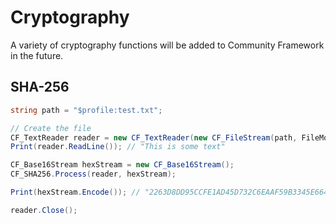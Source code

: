 # Cryptography

A variety of cryptography functions will be added to Community Framework in the future. 

## SHA-256

```csharp
string path = "$profile:test.txt";

// Create the file
CF_TextReader reader = new CF_TextReader(new CF_FileStream(path, FileMode.READ));
Print(reader.ReadLine()); // "This is some text"

CF_Base16Stream hexStream = new CF_Base16Stream();
CF_SHA256.Process(reader, hexStream);

Print(hexStream.Encode()); // "2263D8DD95CCFE1AD45D732C6EAAF59B3345E6647331605CB15AAE52002DFF75"

reader.Close();

```